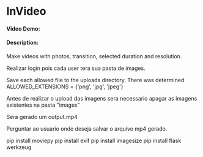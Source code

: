 # InVideo
#### Video Demo:  <URL HERE>
#### Description:
Make videos with photos, transition, selected duration and resolution.

Realizar login pois cada user tera sua pasta de images.

Save each allowed file to the uploads directory. There was determined ALLOWED_EXTENSIONS = {'png', 'jpg', 'jpeg'}

Antes de realizar o upload das imagens sera necessario apagar as imagens existentes na pasta "images"

Sera gerado um output.mp4

Perguntar ao usuario onde deseja salvar o arquivo mp4 gerado.



pip install moviepy
pip install exif
pip install imagesize
pip install flask werkzeug
